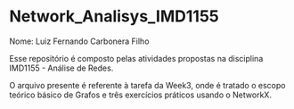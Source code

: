 # Network_Analisys_IMD1155

Nome: Luiz Fernando Carbonera Filho

Esse repositório é composto pelas atividades propostas na disciplina IMD1155 - Análise de Redes.

O arquivo presente é referente à tarefa da Week3, onde é tratado o escopo teórico básico de Grafos e três exercícios práticos usando o NetworkX.
